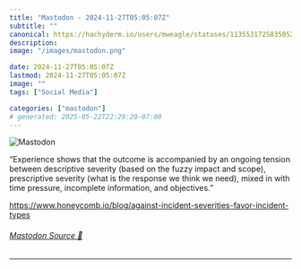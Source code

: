 ```yaml
---
title: "Mastodon - 2024-11-27T05:05:07Z"
subtitle: ""
canonical: https://hachyderm.io/users/mweagle/statuses/113553172583505258
description:
image: "/images/mastodon.png"

date: 2024-11-27T05:05:07Z
lastmod: 2024-11-27T05:05:07Z
image: ""
tags: ["Social Media"]

categories: ["mastodon"]
# generated: 2025-05-22T22:29:20-07:00
---
```

![Mastodon](/images/mastodon.png)

<p>“Experience shows that the outcome is accompanied by an ongoing tension between descriptive severity (based on the fuzzy impact and scope), prescriptive severity (what is the response we think we need), mixed in with time pressure, incomplete information, and objectives.”</p><p><a href="https://www.honeycomb.io/blog/against-incident-severities-favor-incident-types" target="_blank" rel="nofollow noopener noreferrer" translate="no"><span class="invisible">https://www.</span><span class="ellipsis">honeycomb.io/blog/against-inci</span><span class="invisible">dent-severities-favor-incident-types</span></a></p>


###### [Mastodon Source 🐘](https://hachyderm.io/@mweagle/113553172583505258)

___
